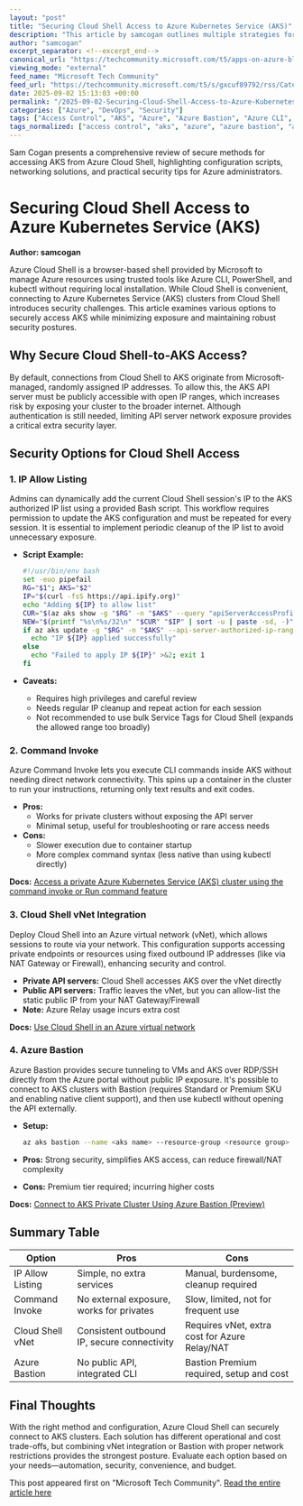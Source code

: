 ```yaml
---
layout: "post"
title: "Securing Cloud Shell Access to Azure Kubernetes Service (AKS)"
description: "This article by samcogan outlines multiple strategies for securely connecting Azure Cloud Shell to Azure Kubernetes Service (AKS) clusters. It covers security concerns when connecting from Cloud Shell to AKS, hands-on scripts for IP allow listing, the Command Invoke feature, Cloud Shell vNet integration, and how to leverage Azure Bastion for secure access. Each method's trade-offs, pitfalls, and best practices are discussed from both security and operational perspectives."
author: "samcogan"
excerpt_separator: <!--excerpt_end-->
canonical_url: "https://techcommunity.microsoft.com/t5/apps-on-azure-blog/securing-cloud-shell-access-to-aks/ba-p/4450299"
viewing_mode: "external"
feed_name: "Microsoft Tech Community"
feed_url: "https://techcommunity.microsoft.com/t5/s/gxcuf89792/rss/Category?category.id=Azure"
date: 2025-09-02 15:13:03 +00:00
permalink: "/2025-09-02-Securing-Cloud-Shell-Access-to-Azure-Kubernetes-Service-AKS.html"
categories: ["Azure", "DevOps", "Security"]
tags: ["Access Control", "AKS", "Azure", "Azure Bastion", "Azure CLI", "Azure Cloud Shell", "Azure Firewall", "Cloud Security", "Command Invoke", "Community", "DevOps", "IP Allow List", "Kubernetes", "NAT Gateway", "Network Security", "Private Endpoints", "Security", "Vnet Integration"]
tags_normalized: ["access control", "aks", "azure", "azure bastion", "azure cli", "azure cloud shell", "azure firewall", "cloud security", "command invoke", "community", "devops", "ip allow list", "kubernetes", "nat gateway", "network security", "private endpoints", "security", "vnet integration"]
---
```


Sam Cogan presents a comprehensive review of secure methods for accessing AKS from Azure Cloud Shell, highlighting configuration scripts, networking solutions, and practical security tips for Azure administrators.<!--excerpt_end-->

# Securing Cloud Shell Access to Azure Kubernetes Service (AKS)

**Author: samcogan**

Azure Cloud Shell is a browser-based shell provided by Microsoft to manage Azure resources using trusted tools like Azure CLI, PowerShell, and kubectl without requiring local installation. While Cloud Shell is convenient, connecting to Azure Kubernetes Service (AKS) clusters from Cloud Shell introduces security challenges. This article examines various options to securely access AKS while minimizing exposure and maintaining robust security postures.

## Why Secure Cloud Shell-to-AKS Access?

By default, connections from Cloud Shell to AKS originate from Microsoft-managed, randomly assigned IP addresses. To allow this, the AKS API server must be publicly accessible with open IP ranges, which increases risk by exposing your cluster to the broader internet. Although authentication is still needed, limiting API server network exposure provides a critical extra security layer.

## Security Options for Cloud Shell Access

### 1. IP Allow Listing

Admins can dynamically add the current Cloud Shell session's IP to the AKS authorized IP list using a provided Bash script. This workflow requires permission to update the AKS configuration and must be repeated for every session. It is essential to implement periodic cleanup of the IP list to avoid unnecessary exposure.

- **Script Example:**

  ```bash
  #!/usr/bin/env bash
  set -euo pipefail
  RG="$1"; AKS="$2"
  IP="$(curl -fsS https://api.ipify.org)"
  echo "Adding ${IP} to allow list"
  CUR="$(az aks show -g "$RG" -n "$AKS" --query "apiServerAccessProfile.authorizedIpRanges" -o tsv | tr '\t' '\n' | awk 'NF')"
  NEW="$(printf "%s\n%s/32\n" "$CUR" "$IP" | sort -u | paste -sd, -)"
  if az aks update -g "$RG" -n "$AKS" --api-server-authorized-ip-ranges "$NEW" >/dev/null; then
    echo "IP ${IP} applied successfully"
  else
    echo "Failed to apply IP ${IP}" >&2; exit 1
  fi
  ```

- **Caveats:**
  - Requires high privileges and careful review
  - Needs regular IP cleanup and repeat action for each session
  - Not recommended to use bulk Service Tags for Cloud Shell (expands the allowed range too broadly)

### 2. Command Invoke

Azure Command Invoke lets you execute CLI commands inside AKS without needing direct network connectivity. This spins up a container in the cluster to run your instructions, returning only text results and exit codes.

- **Pros:**
  - Works for private clusters without exposing the API server
  - Minimal setup, useful for troubleshooting or rare access needs
- **Cons:**
  - Slower execution due to container startup
  - More complex command syntax (less native than using kubectl directly)

**Docs:** [Access a private Azure Kubernetes Service (AKS) cluster using the command invoke or Run command feature](https://learn.microsoft.com/en-us/azure/aks/access-private-cluster?tabs=azure-cli)

### 3. Cloud Shell vNet Integration

Deploy Cloud Shell into an Azure virtual network (vNet), which allows sessions to route via your network. This configuration supports accessing private endpoints or resources using fixed outbound IP addresses (like via NAT Gateway or Firewall), enhancing security and control.

- **Private API servers:** Cloud Shell accesses AKS over the vNet directly
- **Public API servers:** Traffic leaves the vNet, but you can allow-list the static public IP from your NAT Gateway/Firewall
- **Note:** Azure Relay usage incurs extra cost

**Docs:** [Use Cloud Shell in an Azure virtual network](https://learn.microsoft.com/en-us/azure/cloud-shell/vnet/overview)

### 4. Azure Bastion

Azure Bastion provides secure tunneling to VMs and AKS over RDP/SSH directly from the Azure portal without public IP exposure. It's possible to connect to AKS clusters with Bastion (requires Standard or Premium SKU and enabling native client support), and then use kubectl without opening the API externally.

- **Setup:**

  ```bash
  az aks bastion --name <aks name> --resource-group <resource group> --bastion <bastion resource ID>
  ```

- **Pros:** Strong security, simplifies AKS access, can reduce firewall/NAT complexity
- **Cons:** Premium tier required; incurring higher costs

**Docs:** [Connect to AKS Private Cluster Using Azure Bastion (Preview)](https://learn.microsoft.com/en-us/azure/bastion/bastion-connect-to-aks-private-cluster)

## Summary Table

| Option                 | Pros                                        | Cons                                           |
|------------------------|---------------------------------------------|------------------------------------------------|
| IP Allow Listing       | Simple, no extra services                   | Manual, burdensome, cleanup required           |
| Command Invoke         | No external exposure, works for privates    | Slow, limited, not for frequent use            |
| Cloud Shell vNet       | Consistent outbound IP, secure connectivity | Requires vNet, extra cost for Azure Relay/NAT  |
| Azure Bastion          | No public API, integrated CLI               | Bastion Premium required, setup and cost       |

## Final Thoughts

With the right method and configuration, Azure Cloud Shell can securely connect to AKS clusters. Each solution has different operational and cost trade-offs, but combining vNet integration or Bastion with proper network restrictions provides the strongest posture. Evaluate each option based on your needs—automation, security, convenience, and budget.

This post appeared first on "Microsoft Tech Community". [Read the entire article here](https://techcommunity.microsoft.com/t5/apps-on-azure-blog/securing-cloud-shell-access-to-aks/ba-p/4450299)
